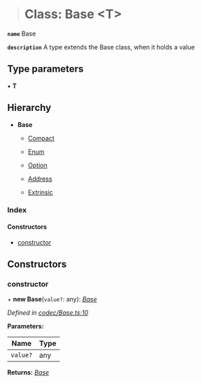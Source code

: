 > # Class: Base <**T**>

**`name`** Base

**`description`** A type extends the Base class, when it holds a value

## Type parameters

▪ **T**

## Hierarchy

* **Base**

  * [Compact](_codec_compact_.compact.md)

  * [Enum](_codec_enumtype_.enum.md)

  * [Option](_codec_option_.option.md)

  * [Address](_primitive_address_.address.md)

  * [Extrinsic](_type_extrinsic_.extrinsic.md)

### Index

#### Constructors

* [constructor](_codec_base_.base.md#constructor)

## Constructors

###  constructor

\+ **new Base**(`value?`: any): *[Base](_codec_base_.base.md)*

*Defined in [codec/Base.ts:10](https://github.com/polkadot-js/api/blob/ca53fbc/packages/types/src/codec/Base.ts#L10)*

**Parameters:**

Name | Type |
------ | ------ |
`value?` | any |

**Returns:** *[Base](_codec_base_.base.md)*